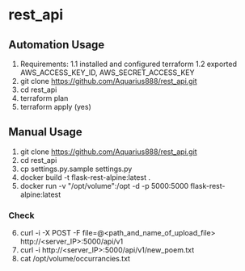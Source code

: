 # rest_api

## Automation Usage

1. Requirements:
1.1 installed and configured terraform
1.2 exported AWS_ACCESS_KEY_ID, AWS_SECRET_ACCESS_KEY
2. git clone https://github.com/Aquarius888/rest_api.git
3. cd rest_api
4. terraform plan
5. terraform apply (yes)

## Manual Usage

1. git clone https://github.com/Aquarius888/rest_api.git
2. cd rest_api
3. cp settings.py.sample settings.py
4. docker build -t flask-rest-alpine:latest .
5. docker run -v "/opt/volume":/opt -d -p 5000:5000 flask-rest-alpine:latest

### Check
6. curl -i -X POST -F file=@<path_and_name_of_upload_file> http://<server_IP>:5000/api/v1
7. curl -i http://<server_IP>:5000/api/v1/new_poem.txt
8. cat /opt/volume/occurrancies.txt
